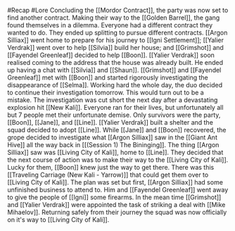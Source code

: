 #Recap #Lore 
Concluding the [[Mordor Contract]], the party was now set to find another contract. Making their way to the [[Golden Barrel]], the gang found themselves in a dilemma. Everyone had a different contract they wanted to do. They ended up splitting to pursue different contracts. [[Argon Silliax]] went home to prepare for his journey to [[Igni Settlement]]; [[Yalier Verdrak]] went over to help [[Silvia]] build her house; and [[Grimshot]] and [[Fayendel Greenleaf]] decided to help [[Boon]]. [[Yalier Verdrak]] soon realised coming to the address that the house was already built. He ended up having a chat with [[Silvia]] and [[Shaun]]. [[Grimshot]] and [[Fayendel Greenleaf]] met with [[Boon]] and started rigorously investigating the disappearance of [[Selma]]. Working hard the whole day, the duo decided to continue their investigation tomorrow. This would turn out to be a mistake. The investigation was cut short the next day after a devastating explosion hit [[New Kali]]. Everyone ran for their lives, but unfortunately all but 7 people met their unfortunate demise. Only survivors were the party, [[Boon]], [[Jane]], and [[Line]]. [[Yalier Verdrak]] built a shelter and the squad decided to adopt [[Line]]. While [[Jane]] and [[Boon]] recovered, the grope decided to investigate what [[Argon Silliax]] saw in the [[Giant Ant Hive]] all the way back in [[(Session 1) The Bininging]]. The thing [[Argon Silliax]] saw was [[Living City of Kali]], home to [[Line]]. They decided that the next course of action was to make their way to the [[Living City of Kali]]. Lucky for them, [[Boon]] knew just the way to get there. There was this [[Traveling Carriage (New Kali - Yarrow)]] that could get them over to [[Living City of Kali]]. The plan was set but first, [[Argon Silliax]] had some unfinished business to attend to. Him and [[Fayendel Greenleaf]] went away to give the people of [[Igni]] some firearms. In the mean time [[Grimshot]] and [[Yalier Verdrak]] were appointed the task of striking a deal with [[Mike Mihaelov]]. Returning safely from their journey the squad was now officially on it's way to [[Living City of Kali]]. 
